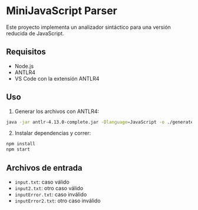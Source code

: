 # MiniJavaScript Parser

Este proyecto implementa un analizador sintáctico para una versión reducida de JavaScript.

## Requisitos
- Node.js
- ANTLR4
- VS Code con la extensión ANTLR4

## Uso

1. Generar los archivos con ANTLR4:

```bash
java -jar antlr-4.13.0-complete.jar -Dlanguage=JavaScript -o ./generated grammar/MiniJavaScript.g4
```

2. Instalar dependencias y correr:

```bash
npm install
npm start
```

## Archivos de entrada

- `input.txt`: caso válido
- `input2.txt`: otro caso válido
- `inputError.txt`: caso inválido
- `inputError2.txt`: otro caso inválido